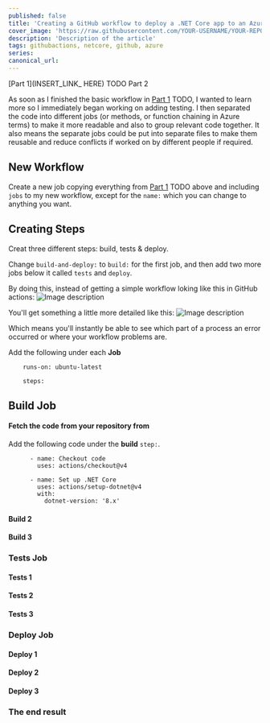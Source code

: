 ```yaml
---
published: false
title: 'Creating a GitHub workflow to deploy a .NET Core app to an Azure App Service - Part 2: Adding Testing'
cover_image: 'https://raw.githubusercontent.com/YOUR-USERNAME/YOUR-REPO/master/blog-posts/NAME-OF-YOUR-BLOG-POST/assets/your-asset.png'
description: 'Description of the article'
tags: githubactions, netcore, github, azure
series:
canonical_url:
---
```


[Part 1](INSERT_LINK_ HERE) TODO
Part 2

As soon as I finished the basic workflow in [Part 1](INSERT_LINK_HERE) TODO, I wanted to learn more so I immediately began working on adding testing. I then separated the code into different jobs (or methods, or function chaining in Azure terms) to make it more readable and also to group relevant code together. It also means the separate jobs could be put into separate files to make them reusable and reduce conflicts if worked on by different people if required.

## New Workflow

Create a new job copying everything from [Part 1](INSERT_LINK_HERE) TODO above and including `jobs` to my new workflow, except for the `name:` which you can change to anything you want.

## Creating Steps

Creat three different steps: build, tests & deploy.

Change `build-and-deploy:` to `build:` for the first job, and then add two more jobs below it called `tests` and `deploy`.

By doing this, instead of getting a simple workflow loking like this in GitHub actions:
![Image description](https://dev-to-uploads.s3.amazonaws.com/uploads/articles/77ikef2jsy1l2uachl4h.png)

You'll get something a little more detailed like this:
![Image description](https://dev-to-uploads.s3.amazonaws.com/uploads/articles/lk89wd7jjjm8v8yyab5z.png)

Which means you'll instantly be able to see which part of a process an error occurred or where your workflow problems are.

Add the following under each **Job**

```
    runs-on: ubuntu-latest

    steps:
```


## Build Job

#### Fetch the code from your repository from 

Add the following code  under the **build** `step:`. 


```
      - name: Checkout code
        uses: actions/checkout@v4

      - name: Set up .NET Core
        uses: actions/setup-dotnet@v4
        with:
          dotnet-version: '8.x'
```

#### Build 2

#### Build 3


### Tests Job

#### Tests 1

#### Tests 2

#### Tests 3


### Deploy Job

#### Deploy 1

#### Deploy 2

#### Deploy 3


### The end result
